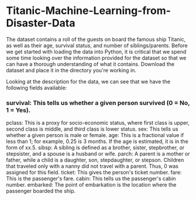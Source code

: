# Titanic-Machine-Learning-from-Disaster-Data
The dataset contains a roll of the guests on board the famous ship Titanic, as well as their age, survival status, and number of siblings/parents. Before we get started with loading the data into Python, it is critical that we spend some time looking over the information provided for the dataset so that we can have a thorough understanding of what it contains. Download the dataset and place it in the directory you're working in.

Looking at the description for the data, we can see that we have the following fields available:

### survival: This tells us whether a given person survived (0 = No, 1 = Yes).
pclass: This is a proxy for socio-economic status, where first class is upper, second class is middle, and third class is lower status.
sex: This tells us whether a given person is male or female.
age: This is a fractional value if less than 1; for example, 0.25 is 3 months. If the age is estimated, it is in the form of xx.5.
sibsp: A sibling is defined as a brother, sister, stepbrother, or stepsister, and a spouse is a husband or wife.
parch: A parent is a mother or father, while a child is a daughter, son, stepdaughter, or stepson. Children that traveled only with a nanny did not travel with a parent. Thus, 0 was assigned for this field.
ticket: This gives the person's ticket number.
fare: This is the passenger's fare.
cabin: This tells us the passenger's cabin number.
embarked: The point of embarkation is the location where the passenger boarded the ship.
